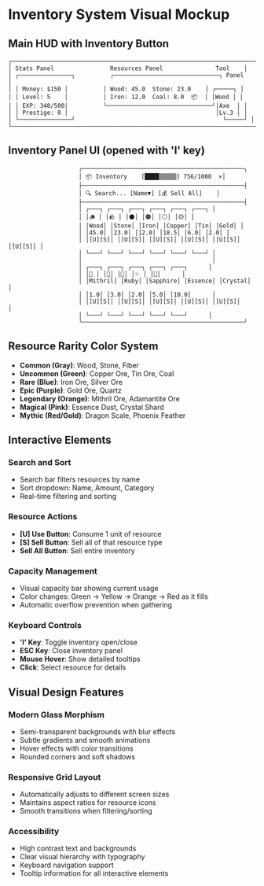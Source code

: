 # Inventory System Visual Mockup

## Main HUD with Inventory Button

```
┌──────────────────────────────────────────────────────────────────────────────┐
│ Stats Panel                Resources Panel               Tool    │
│ ┌───────────────┐          ╭──────────────────────────────╮ Panel   │
│ │ Money: $150 │          │ Wood: 45.0  Stone: 23.0    │ ┌─────┐ │
│ │ Level: 5    │          │ Iron: 12.0  Coal: 8.0  📦  │ │Wood │ │
│ │ EXP: 340/500│          ╰──────────────────────────────╯│Axe  │ │
│ │ Prestige: 0 │                                          │Lv.3 │ │
│ └───────────────┘                                          └─────┘ │
└──────────────────────────────────────────────────────────────────────────────┘
```

## Inventory Panel UI (opened with 'I' key)

```
                    ╭──────────────────────────────────────────────╮
                    │ 📦 Inventory    [████▒▒▒▒▒] 756/1000  ×│
                    ├──────────────────────────────────────────────┤
                    │ 🔍 Search... [Name▼] [💰 Sell All]    │
                    ├──────────────────────────────────────────────┤
                    │ ┌───┐ ┌───┐ ┌───┐ ┌───┐ ┌───┐ ┌───┐ │
                    │ │🪵 │ │🪨 │ │⚫│ │🟤│ │⚪│ │🟡│ │
                    │ │Wood│ │Stone│ │Iron│ │Copper│ │Tin│ │Gold│ │
                    │ │45.0│ │23.0│ │12.0│ │18.5│ │6.0│ │2.0│ │
                    │ │[U][S]│ │[U][S]│ │[U][S]│ │[U][S]│ │[U][S]│ │[U][S]│ │
                    │ └───┘ └───┘ └───┘ └───┘ └───┘ └───┘ │
                    │                                     │
                    │ ┌───┐ ┌───┐ ┌───┐ ┌───┐ ┌───┐      │
                    │ │💎 │ │🔴│ │🔵│ │✨ │ │🔸│      │
                    │ │Mithril│ │Ruby│ │Sapphire│ │Essence│ │Crystal│      │
                    │ │1.0│ │3.0│ │2.0│ │5.0│ │10.0│      │
                    │ │[U][S]│ │[U][S]│ │[U][S]│ │[U][S]│ │[U][S]│      │
                    │ └───┘ └───┘ └───┘ └───┘ └───┘      │
                    ╰──────────────────────────────────────────────╯
```

## Resource Rarity Color System

- **Common (Gray)**: Wood, Stone, Fiber
- **Uncommon (Green)**: Copper Ore, Tin Ore, Coal
- **Rare (Blue)**: Iron Ore, Silver Ore
- **Epic (Purple)**: Gold Ore, Quartz
- **Legendary (Orange)**: Mithril Ore, Adamantite Ore
- **Magical (Pink)**: Essence Dust, Crystal Shard
- **Mythic (Red/Gold)**: Dragon Scale, Phoenix Feather

## Interactive Elements

### Search and Sort

- Search bar filters resources by name
- Sort dropdown: Name, Amount, Category
- Real-time filtering and sorting

### Resource Actions

- **[U] Use Button**: Consume 1 unit of resource
- **[S] Sell Button**: Sell all of that resource type
- **Sell All Button**: Sell entire inventory

### Capacity Management

- Visual capacity bar showing current usage
- Color changes: Green → Yellow → Orange → Red as it fills
- Automatic overflow prevention when gathering

### Keyboard Controls

- **'I' Key**: Toggle inventory open/close
- **ESC Key**: Close inventory panel
- **Mouse Hover**: Show detailed tooltips
- **Click**: Select resource for details

## Visual Design Features

### Modern Glass Morphism

- Semi-transparent backgrounds with blur effects
- Subtle gradients and smooth animations
- Hover effects with color transitions
- Rounded corners and soft shadows

### Responsive Grid Layout

- Automatically adjusts to different screen sizes
- Maintains aspect ratios for resource icons
- Smooth transitions when filtering/sorting

### Accessibility

- High contrast text and backgrounds
- Clear visual hierarchy with typography
- Keyboard navigation support
- Tooltip information for all interactive elements
